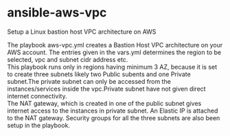 # ansible-aws-vpc
Setup a Linux bastion host VPC architecture on AWS

The playbook aws-vpc.yml creates a Bastion Host VPC architecture on your AWS account. The entries given in the vars.yml determines the region to be selected, vpc and subnet cidr address etc.\
This playbook runs only in regions having minimum 3 AZ, because it is set to create three subnets likely two Public subents and one Private subnet.The private subnet can only be accessed from the instances/services inside the vpc.Private subnet have not given direct internet connectivity.\
The NAT gateway, which is created in one of the public subnet gives internet access to the instances in private subnet.
An Elastic IP is attached to the NAT gateway.
Security groups for all the three subnets are also been setup in the playbook.

